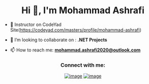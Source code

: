 <h1 align="center">Hi 👋, I'm Mohammad Ashrafi</h1>

- 🔭 Instructor on CodeYad Site(https://codeyad.com/masters/profile/mohammad-ashrafi)

- 👯 I’m looking to collaborate on : **.NET Projects**

- 📫 How to reach me: **mohammad.ashrafi2020@outlook.com**

<h3 align="center">Connect with me:</h3>
<div align="center">

[![image](https://img.shields.io/badge/LinkedIn-0077B5?style=for-the-badge&logo=linkedin&logoColor=white)](https://www.linkedin.com/in/mohammad-ashrafi-50890718a/)
[![image](https://img.shields.io/badge/Instagram-E4405F?style=for-the-badge&logo=instagram&logoColor=white)](https://www.instagram.com/mohammad_ashrafi80/)
</div>
